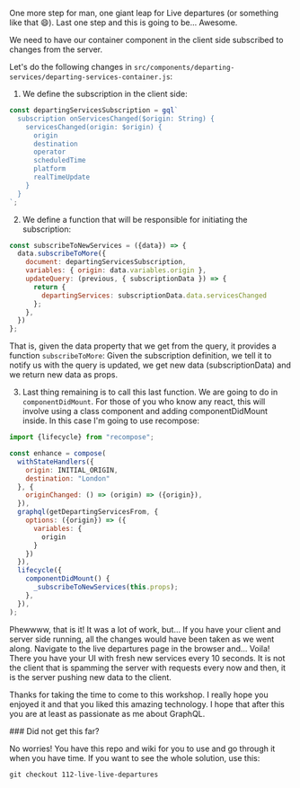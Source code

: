 One more step for man, one giant leap for Live departures (or something like that 😄). 
Last one step and this is going to be... Awesome.

We need to have our container component in the client side subscribed to changes from the server.

Let's do the following changes in `src/components/departing-services/departing-services-container.js`:

1. We define the subscription in the client side:
```js
const departingServicesSubscription = gql`
  subscription onServicesChanged($origin: String) {
    servicesChanged(origin: $origin) {
      origin
      destination
      operator
      scheduledTime
      platform
      realTimeUpdate
    }
  }
`;
```

2. We define a function that will be responsible for initiating the subscription:
```js
const subscribeToNewServices = ({data}) => {
  data.subscribeToMore({
    document: departingServicesSubscription,
    variables: { origin: data.variables.origin },
    updateQuery: (previous, { subscriptionData }) => {
      return {
        departingServices: subscriptionData.data.servicesChanged
      };
    },
  })
};
``` 
That is, given the data property that we get from the query, it provides a function `subscribeToMore`: Given the subscription definition, we tell it to notify us with the query is updated, we get new data (subscriptionData) and we return new data as props.

3. Last thing remaining is to call this last function. We are going to do in `componentDidMount`. For those of you who know any react, this will involve using a class component and adding componentDidMount inside. 
In this case I'm going to use recompose:

```js
import {lifecycle} from "recompose";

const enhance = compose(
  withStateHandlers({
    origin: INITIAL_ORIGIN,
    destination: "London"
  }, {
    originChanged: () => (origin) => ({origin}),
  }),
  graphql(getDepartingServicesFrom, {
    options: ({origin}) => ({
      variables: {
        origin
      }
    })
  }),
  lifecycle({
    componentDidMount() {
      _subscribeToNewServices(this.props);
    },
  }),
);
```

Phewwww, that is it! It was a lot of work, but...
If you have your client and server side running, all the changes would have been taken as we went along. Navigate to the live departures page in the browser and... Voila!
There you have your UI with fresh new services every 10 seconds. It is not the client that is spamming the server with requests every now and then, it is the server pushing new data to the client.

Thanks for taking the time to come to this workshop. I really hope you enjoyed it and that you liked this amazing technology.
I hope that after this you are at least as passionate as me about GraphQL.

### Did not get this far?

No worries! You have this repo and wiki for you to use and go through it when you have time.
If you want to see the whole solution, use this:

`git checkout 112-live-live-departures`